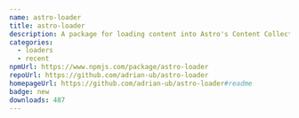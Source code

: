 ```yaml
---
name: astro-loader
title: astro-loader
description: A package for loading content into Astro's Content Collection API
categories:
  - loaders
  - recent
npmUrl: https://www.npmjs.com/package/astro-loader
repoUrl: https://github.com/adrian-ub/astro-loader
homepageUrl: https://github.com/adrian-ub/astro-loader#readme
badge: new
downloads: 487
---
```

